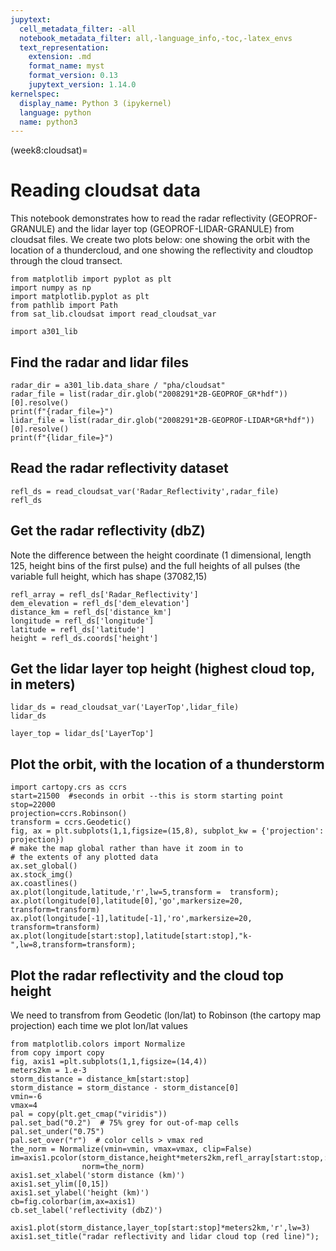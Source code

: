 ```yaml
---
jupytext:
  cell_metadata_filter: -all
  notebook_metadata_filter: all,-language_info,-toc,-latex_envs
  text_representation:
    extension: .md
    format_name: myst
    format_version: 0.13
    jupytext_version: 1.14.0
kernelspec:
  display_name: Python 3 (ipykernel)
  language: python
  name: python3
---
```


(week8:cloudsat)=
# Reading cloudsat data

This notebook demonstrates how to read the radar reflectivity (GEOPROF-GRAΝULE) and the lidar layer top (GEOPROF-LIDAR-GRANULE)
from cloudsat files.  We create two plots below: one showing the orbit with the location of a thundercloud, and one
showing the reflectivity and cloudtop through the cloud transect.  

```{code-cell} ipython3
from matplotlib import pyplot as plt
import numpy as np
import matplotlib.pyplot as plt
from pathlib import Path
from sat_lib.cloudsat import read_cloudsat_var

import a301_lib
```

## Find the radar and lidar files

```{code-cell} ipython3
radar_dir = a301_lib.data_share / "pha/cloudsat"
radar_file = list(radar_dir.glob("2008291*2B-GEOPROF_GR*hdf"))[0].resolve()
print(f"{radar_file=}")
lidar_file = list(radar_dir.glob("2008291*2B-GEOPROF-LIDAR*GR*hdf"))[0].resolve()
print(f"{lidar_file=}")
```

## Read the radar reflectivity dataset

```{code-cell} ipython3
refl_ds = read_cloudsat_var('Radar_Reflectivity',radar_file)
refl_ds
```

## Get the radar reflectivity (dbZ)

Note the difference between the height coordinate (1 dimensional, length 125, height bins of the first pulse) and the full heights
of all pulses (the variable full height, which has shape (37082,15)

```{code-cell} ipython3
refl_array = refl_ds['Radar_Reflectivity']
dem_elevation = refl_ds['dem_elevation']
distance_km = refl_ds['distance_km']
longitude = refl_ds['longitude']
latitude = refl_ds['latitude']
height = refl_ds.coords['height']
```

## Get the lidar layer top height (highest cloud top, in meters)

```{code-cell} ipython3
lidar_ds = read_cloudsat_var('LayerTop',lidar_file)
lidar_ds
```

```{code-cell} ipython3
layer_top = lidar_ds['LayerTop']
```

## Plot the orbit, with the location of a thunderstorm 

```{code-cell} ipython3
import cartopy.crs as ccrs
start=21500  #seconds in orbit --this is storm starting point
stop=22000
projection=ccrs.Robinson()
transform = ccrs.Geodetic()
fig, ax = plt.subplots(1,1,figsize=(15,8), subplot_kw = {'projection': projection})
# make the map global rather than have it zoom in to
# the extents of any plotted data
ax.set_global()
ax.stock_img()
ax.coastlines()
ax.plot(longitude,latitude,'r',lw=5,transform =  transform);
ax.plot(longitude[0],latitude[0],'go',markersize=20, transform=transform)
ax.plot(longitude[-1],latitude[-1],'ro',markersize=20, transform=transform)
ax.plot(longitude[start:stop],latitude[start:stop],"k-",lw=8,transform=transform);
```

## Plot the radar reflectivity and the cloud top height

We need to transfrom from Geodetic (lon/lat) to Robinson (the cartopy map projection) each time
we plot lon/lat values

```{code-cell} ipython3
from matplotlib.colors import Normalize
from copy import copy
fig, axis1 =plt.subplots(1,1,figsize=(14,4))
meters2km = 1.e-3
storm_distance = distance_km[start:stop]
storm_distance = storm_distance - storm_distance[0]
vmin=-6
vmax=4
pal = copy(plt.get_cmap("viridis"))
pal.set_bad("0.2")  # 75% grey for out-of-map cells
pal.set_under("0.75")
pal.set_over("r")  # color cells > vmax red
the_norm = Normalize(vmin=vmin, vmax=vmax, clip=False)
im=axis1.pcolor(storm_distance,height*meters2km,refl_array[start:stop,:].T,
                norm=the_norm)
axis1.set_xlabel('storm distance (km)')
axis1.set_ylim([0,15])
axis1.set_ylabel('height (km)')
cb=fig.colorbar(im,ax=axis1)
cb.set_label('reflectivity (dbZ)')

axis1.plot(storm_distance,layer_top[start:stop]*meters2km,'r',lw=3)
axis1.set_title("radar reflectivity and lidar cloud top (red line)");
```
